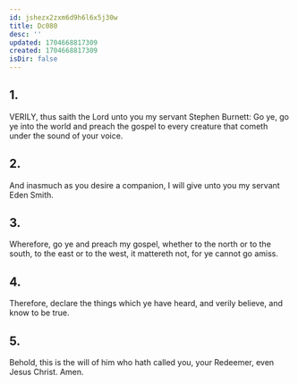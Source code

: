 ```yaml
---
id: jshezx2zxm6d9h6l6x5j30w
title: Dc080
desc: ''
updated: 1704668817309
created: 1704668817309
isDir: false
---
```

## 1.
VERILY, thus saith the Lord unto you my servant Stephen Burnett: Go ye, go ye into the world and preach the gospel to every creature that cometh under the sound of your voice.
## 2.
And inasmuch as you desire a companion, I will give unto you my servant Eden Smith.
## 3.
Wherefore, go ye and preach my gospel, whether to the north or to the south, to the east or to the west, it mattereth not, for ye cannot go amiss.
## 4.
Therefore, declare the things which ye have heard, and verily believe, and know to be true.
## 5.
Behold, this is the will of him who hath called you, your Redeemer, even Jesus Christ. Amen.
